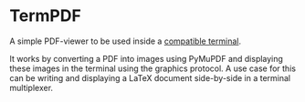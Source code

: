 # TermPDF
A simple PDF-viewer to be used inside a [compatible terminal](https://sw.kovidgoyal.net/kitty/graphics-protocol/).

It works by converting a PDF into images using PyMuPDF and displaying these images in the terminal using the graphics protocol.
A use case for this can be writing and displaying a LaTeX document side-by-side in a terminal multiplexer.
